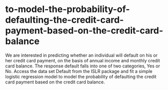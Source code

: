 # to-model-the-probability-of-defaulting-the-credit-card-payment-based-on-the-credit-card-balance
We are interested in predicting whether an individual will default on his or her credit card payment, on the basis of annual income and monthly credit card balance. The response default falls into one of two categories, Yes or No. Access the data set Default from the ISLR package and fit a simple logistic regression model to model the probability of defaulting the credit card payment based on the credit card balance.
